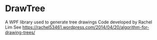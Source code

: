 # DrawTree
A WPF library used to generate tree drawings
Code developed by Rachel Lim
See https://rachel53461.wordpress.com/2014/04/20/algorithm-for-drawing-trees/
